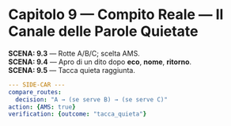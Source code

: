 # Capitolo 9 — Compito Reale — Il Canale delle Parole Quietate

**SCENA: 9.3** — Rotte A/B/C; scelta AMS.  
**SCENA: 9.4** — Apro di un dito dopo **eco**, **nome**, **ritorno**.  
**SCENA: 9.5** — Tacca quieta raggiunta.

```yaml
--- SIDE-CAR ---
compare_routes:
  decision: "A → (se serve B) → (se serve C)"
action: {AMS: true}
verification: {outcome: "tacca_quieta"}
```
